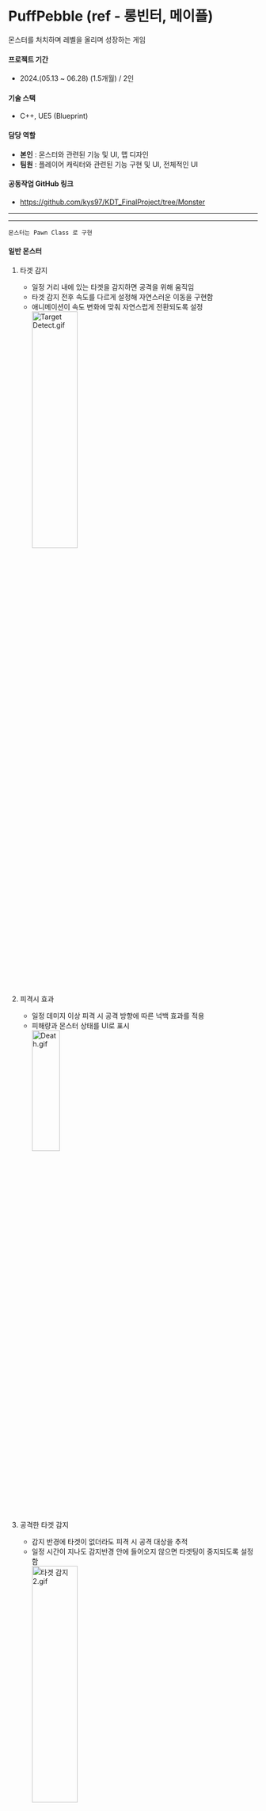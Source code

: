# PuffPebble (ref - 롱빈터, 메이플)  
몬스터를 처치하며 레벨을 올리며 성장하는 게임

#### 프로젝트 기간
- 2024.(05.13 ~ 06.28) (1.5개월) / 2인

#### 기술 스택
- C++, UE5 (Blueprint)

#### 담당 역할
- **본인** : 몬스터와 관련된 기능 및 UI, 맵 디자인
- **팀원** : 플레이어 캐릭터와 관련된 기능 구현 및 UI, 전체적인 UI

#### 공동작업 GitHub 링크
- https://github.com/kys97/KDT_FinalProject/tree/Monster

---
---

``` 몬스터는 Pawn Class 로 구현 ```

#### 일반 몬스터       
      
1. 타겟 감지  
   - 일정 거리 내에 있는 타겟을 감지하면 공격을 위해 움직임  
   - 타겟 감지 전후 속도를 다르게 설정해 자연스러운 이동을 구현함 
   - 애니메이션이 속도 변화에 맞춰 자연스럽게 전환되도록 설정  
<img src="https://github.com/user-attachments/assets/a4df59e2-15d8-42c5-9112-cce014ecf8af" width="45%" height="35%" alt="Target Detect.gif"></img>

   
2. 피격시 효과  
   - 일정 데미지 이상 피격 시 공격 방향에 따른 넉백 효과를 적용  
   - 피해량과 몬스터 상태를 UI로 표시  
<img src="https://github.com/user-attachments/assets/ef28b3a0-31e9-479e-8de9-414c0569c663" width="35%" height="25%" alt="Death.gif"></img>


4. 공격한 타겟 감지  
   - 감지 반경에 타겟이 없더라도 피격 시 공격 대상을 추적  
   - 일정 시간이 지나도 감지반경 안에 들어오지 않으면 타겟팅이 중지되도록 설정함  
<img src="https://github.com/user-attachments/assets/06c614d6-fcde-411d-a1b9-469a509d6964" width="45%" height="35%" alt="타겟 감지2.gif"></img>


#### 보스 몬스터

1. 보스 스킬
   ```
   보스는 HP 비율에 따라 스킬 개수와 발현 시간 간격을 다르게 구현함
   1) HP 70% 이상일 때 스킬 2개, 스킬 재생 간격 10초
   2) HP 70% 이상일 때 스킬 3개, 스킬 재생 간격 5초
   3) HP 70% 이상일 때 스킬 4개, 스킬 재생 간격 0초
   ```  
<img src="https://github.com/user-attachments/assets/6797ce27-d36d-431b-bd12-70bc3dbb1a0e" width="45%" height="35%" alt="보스 스킬1&2.gif"></img>
<img src="https://github.com/user-attachments/assets/9618dafa-967d-45f4-b016-31c4ac1a15cd" width="45%" height="35%" alt="보스 스킬3.gif"></img>
 
